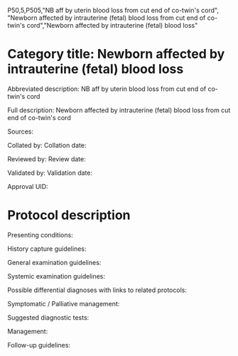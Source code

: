 P50,5,P505,"NB aff by uterin blood loss from cut end of co-twin's cord", "Newborn affected by intrauterine (fetal) blood loss from cut end of co-twin's cord","Newborn affected by intrauterine (fetal) blood loss"
# Category title: Newborn affected by intrauterine (fetal) blood loss

Abbreviated description: NB aff by uterin blood loss from cut end of co-twin's cord

Full description: Newborn affected by intrauterine (fetal) blood loss from cut end of co-twin's cord

Sources:

Collated by:
Collation date:

Reviewed by:
Review date:

Validated by:
Validation date:

Approval UID:

# Protocol description

Presenting conditions:

History capture guidelines:

General examination guidelines:

Systemic examination guidelines:

Possible differential diagnoses with links to related protocols:

Symptomatic / Palliative management:

Suggested diagnostic tests:

Management:

Follow-up guidelines:
